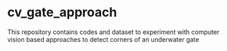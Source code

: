 # cv_gate_approach
This repository contains codes and dataset to experiment with computer vision based approaches to detect corners of an underwater gate

